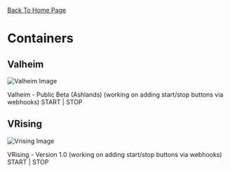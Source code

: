 [Back To Home Page](/)

# Containers


## Valheim

![Valheim Image](/images/valheim.png)

Valheim - Public Beta (Ashlands) (working on adding start/stop buttons via webhooks)  START | STOP

## VRising

![Vrising Image](/images/vrising.png)

VRising - Version 1.0 (working on adding start/stop buttons via webhooks) START | STOP
